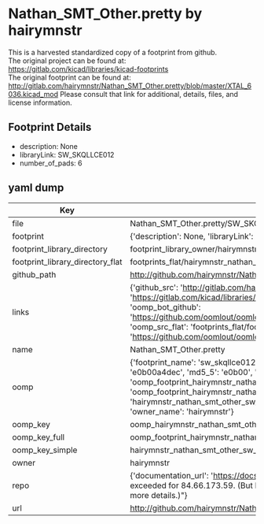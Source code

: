 # Nathan_SMT_Other.pretty by hairymnstr  
This is a harvested standardized copy of a footprint from github.  
The original project can be found at:  
https://gitlab.com/kicad/libraries/kicad-footprints  
The original footprint can be found at:
http://gitlab.com/hairymnstr/Nathan_SMT_Other.pretty/blob/master/XTAL_6036.kicad_mod
Please consult that link for additional, details, files, and license information.  
## Footprint Details
* description: None  
* libraryLink: SW_SKQLLCE012  
* number_of_pads: 6  
## yaml dump  
| Key | Value |  
| --- | --- |  
| file | Nathan_SMT_Other.pretty/SW_SKQLLCE012.kicad_mod |  
| footprint | {'description': None, 'libraryLink': 'SW_SKQLLCE012', 'number_of_pads': 6} |  
| footprint_library_directory | footprint_library_owner/hairymnstr_Nathan_SMT_Other.pretty |  
| footprint_library_directory_flat | footprints_flat/hairymnstr_nathan_smt_other_sw_skqllce012/working |  
| github_path | http://github.com/hairymnstr/Nathan_SMT_Other.pretty/blob/master/SW_SKQLLCE012.kicad_mod |  
| links | {'github_src': 'http://gitlab.com/hairymnstr/Nathan_SMT_Other.pretty/blob/master/XTAL_6036.kicad_mod', 'github_src_repo': 'https://gitlab.com/kicad/libraries/kicad-footprints', 'oomp_bot': 'footprints/hairymnstr_nathan_smt_other_sw_skqllce012/working', 'oomp_bot_github': 'https://github.com/oomlout/oomlout_oomp_footprint_bot/tree/main/footprints/hairymnstr_nathan_smt_other_sw_skqllce012/working', 'oomp_src_flat': 'footprints_flat/footprints_flat/hairymnstr_nathan_smt_other_sw_skqllce012/working', 'oomp_src_flat_github': 'https://github.com/oomlout/oomlout_oomp_footprint_src/tree/main/footprints_flat/hairymnstr_nathan_smt_other_sw_skqllce012/working'} |  
| name | Nathan_SMT_Other.pretty |  
| oomp | {'footprint_name': 'sw_skqllce012', 'library_name': 'nathan_smt_other', 'md5': 'e0b00a4dec4be871150fedf795d41b2d', 'md5_10': 'e0b00a4dec', 'md5_5': 'e0b00', 'md5_6': 'e0b00a', 'oomp_key': 'oomp_hairymnstr_nathan_smt_other_sw_skqllce012', 'oomp_key_extra': 'oomp_footprint_hairymnstr_nathan_smt_other_sw_skqllce012', 'oomp_key_full': 'oomp_footprint_hairymnstr_nathan_smt_other_sw_skqllce012_e0b00a', 'oomp_key_simple': 'hairymnstr_nathan_smt_other_sw_skqllce012', 'original_filename': 'Nathan_SMT_Other.pretty/SW_SKQLLCE012.kicad_mod', 'owner_name': 'hairymnstr'} |  
| oomp_key | oomp_hairymnstr_nathan_smt_other_sw_skqllce012 |  
| oomp_key_full | oomp_footprint_hairymnstr_nathan_smt_other_sw_skqllce012 |  
| oomp_key_simple | hairymnstr_nathan_smt_other_sw_skqllce012 |  
| owner | hairymnstr |  
| repo | {'documentation_url': 'https://docs.github.com/rest/overview/resources-in-the-rest-api#rate-limiting', 'message': "API rate limit exceeded for 84.66.173.59. (But here's the good news: Authenticated requests get a higher rate limit. Check out the documentation for more details.)"} |  
| url | http://github.com/hairymnstr/Nathan_SMT_Other.pretty |  

